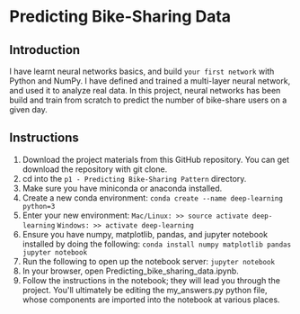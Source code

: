 # Predicting Bike-Sharing Data 

## Introduction
I have learnt neural networks basics, and build `your first network` with Python and NumPy. I have defined and trained a multi-layer neural network, and used it to analyze real data. In this project, neural networks has been build and train from scratch to predict the number of bike-share users on a given day.


## Instructions
1. Download the project materials from this GitHub repository. You can get download the repository with git clone.
2. cd into the `p1 - Predicting Bike-Sharing Pattern` directory.
3. Make sure you have miniconda or anaconda installed.
4. Create a new conda environment:
`conda create --name deep-learning python=3`
5. Enter your new environment:
`Mac/Linux: >> source activate deep-learning`
`Windows: >> activate deep-learning`
6. Ensure you have numpy, matplotlib, pandas, and jupyter notebook installed by doing the following:
`conda install numpy matplotlib pandas jupyter notebook`
7. Run the following to open up the notebook server:
`jupyter notebook`
8. In your browser, open Predicting_bike_sharing_data.ipynb. 
9. Follow the instructions in the notebook; they will lead you through the project. You'll ultimately be editing the my_answers.py python file, whose components are imported into the notebook at various places.

